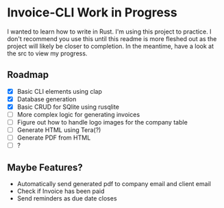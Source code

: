 # Invoice-CLI Work in Progress

I wanted to learn how to write in Rust. I'm using this project to practice. I don't recommend you use this until this readme is more fleshed out as the project will likely be closer to completion. In the meantime, have a look at the src to view my progress.

## Roadmap
- [x] Basic CLI elements using clap
- [x] Database generation
- [x] Basic CRUD for SQlite using rusqlite
- [ ] More complex logic for generating invoices
- [ ] Figure out how to handle logo images for the company table
- [ ] Generate HTML using Tera(?)
- [ ] Generate PDF from HTML
- [ ] ?

## Maybe Features?
- Automatically send generated pdf to company email and client email
- Check if Invoice has been paid
- Send reminders as due date closes

